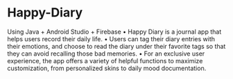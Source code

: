 # Happy-Diary
 
Using Java + Android Studio + Firebase
• Happy Diary is a journal app that helps users record their daily life.
• Users can tag their diary entries with their emotions, and choose to read the diary under their favorite tags so that they can avoid recalling those bad memories.
• For an exclusive user experience, the app offers a variety of helpful functions to maximize customization, from personalized skins to daily mood documentation.
